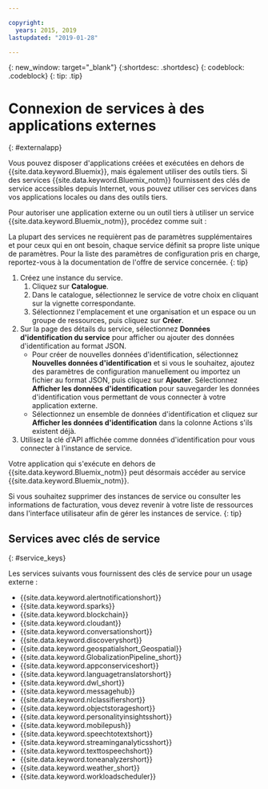 ```yaml
---

copyright:
  years: 2015, 2019
lastupdated: "2019-01-28"

---
```


{: new_window: target="_blank"}
{:shortdesc: .shortdesc}
{: codeblock: .codeblock}
{: tip: .tip}

# Connexion de services à des applications externes
{: #externalapp}

Vous pouvez disposer d'applications créées et exécutées en dehors de {{site.data.keyword.Bluemix}}, mais également utiliser des outils tiers. Si des services {{site.data.keyword.Bluemix_notm}} fournissent des clés de service accessibles depuis Internet, vous pouvez utiliser ces services dans vos applications locales ou dans des outils tiers.

Pour autoriser une application externe ou un outil tiers à utiliser un service {{site.data.keyword.Bluemix_notm}}, procédez comme suit :

La plupart des services ne requièrent pas de paramètres supplémentaires et pour ceux qui en ont besoin, chaque service définit sa propre liste unique de paramètres. Pour la liste des paramètres de configuration pris en charge, reportez-vous à la documentation de l'offre de service concernée.
{: tip}

1. Créez une instance du service.
    1. Cliquez sur **Catalogue**.
    2. Dans le catalogue, sélectionnez le service de votre choix en cliquant sur la vignette correspondante. 
    3. Sélectionnez l'emplacement et une organisation et un espace ou un groupe de ressources, puis cliquez sur **Créer**.
2. Sur la page des détails du service, sélectionnez **Données d'identification du service** pour afficher ou ajouter des données d'identification au format JSON. 
    * Pour créer de nouvelles données d'identification, sélectionnez **Nouvelles données d'identification** et si vous le souhaitez, ajoutez des paramètres de configuration manuellement ou importez un fichier au format JSON, puis cliquez sur **Ajouter**. Sélectionnez **Afficher les données d'identification** pour sauvegarder les données d'identification vous permettant de vous connecter à votre application externe.
    * Sélectionnez un ensemble de données d'identification et cliquez sur **Afficher les données d'identification** dans la colonne Actions s'ils existent déjà. 
3. Utilisez la clé d'API affichée comme données d'identification pour vous connecter à l'instance de service.

Votre application qui s'exécute en dehors de {{site.data.keyword.Bluemix_notm}} peut désormais accéder au
service {{site.data.keyword.Bluemix_notm}}.

Si vous souhaitez supprimer des instances de service ou consulter les informations de facturation, vous devez revenir à votre liste de ressources dans l'interface utilisateur afin de gérer les instances de service.
{: tip}

## Services avec clés de service
{: #service_keys}

Les services suivants vous fournissent des clés de service pour un usage externe :

* {{site.data.keyword.alertnotificationshort}} <!--Alert Notification-->
* {{site.data.keyword.sparks}} <!--Analytics for Apache Spark-->
* {{site.data.keyword.blockchain}} <!--Blockchain-->
* {{site.data.keyword.cloudant}} <!--Cloudant&reg; NoSQL DB-->
* {{site.data.keyword.conversationshort}} <!--Conversation-->
* {{site.data.keyword.discoveryshort}} <!--Discovery-->
* {{site.data.keyword.geospatialshort_Geospatial}} <!--Geospatial Analytics-->
* {{site.data.keyword.GlobalizationPipeline_short}} <!--Globalization Pipeline-->
* {{site.data.keyword.appconserviceshort}} <!--IBM&reg; App Connect-->
* {{site.data.keyword.languagetranslatorshort}} <!--Language Translator-->
* {{site.data.keyword.dwl_short}} <!--Lift-->
* {{site.data.keyword.messagehub}} <!--Message Hub-->
* {{site.data.keyword.nlclassifiershort}} <!--Natural Language Classifier-->
* {{site.data.keyword.objectstorageshort}} <!--Object Storage-->
* {{site.data.keyword.personalityinsightsshort}} <!--Personality Insights-->
* {{site.data.keyword.mobilepush}} <!--Push-->
* {{site.data.keyword.speechtotextshort}} <!-- Speech to Text-->
* {{site.data.keyword.streaminganalyticsshort}} <!--Streaming Analytics-->
* {{site.data.keyword.texttospeechshort}} <!--Text to Speech-->
* {{site.data.keyword.toneanalyzershort}} <!--Tone Analyzer-->
* {{site.data.keyword.weather_short}} <!--Weather Company Data-->
* {{site.data.keyword.workloadscheduler}} <!--Workload Scheduler-->
